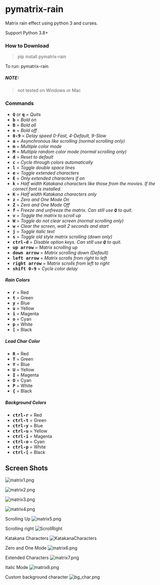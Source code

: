 # pymatrix-rain
Matrix rain effect using python 3 and curses.

Support Python 3.8+

### How to Download
 >pip install pymatrix-rain
 
 To run: pymatrix-rain


##### NOTE:

> not tested on Windows or Mac


###  Commands
- **<kbd>Q</kbd>** or **<kbd>q</kbd>** = *Quits*
- **<kbd>b</kbd>** = *Bold on*
- **<kbd>B</kbd>** = *Bold all*
- **<kbd>n</kbd>** = *Bold off*
- **<kbd>0-9</kbd>** = *Delay speed 0-Fast, 4-Default, 9-Slow*
- **<kbd>a</kbd>** = *Asynchronous like scrolling (normal scrolling only)*
- **<kbd>m</kbd>** = *Multiple color mode*
- **<kbd>M</kbd>** = *Multiple random color mode  (normal scrolling only)*
- **<kbd>d</kbd>** = *Reset to default*
- **<kbd>c</kbd>** = *Cycle through colors automatically*
- **<kbd>l</kbd>** = *Toggle double space lines*
- **<kbd>e</kbd>** = *Toggle extended characters*
- **<kbd>E</kbd>** = *Only extended characters if on*
- **<kbd>k</kbd>** = *Half width Katakana characters like those from the movies. If the correct font is installed.*
- **<kbd>K</kbd>** = *Half width Katakana characters only*
- **<kbd>z</kbd>** = *Zero and One Mode On*
- **<kbd>Z</kbd>** = *Zero and One Mode Off*
- **<kbd>f</kbd>** = *Freeze and unfreeze the matrix. Can still use **<kbd>Q</kbd>** to quit.*
- **<kbd>v</kbd>** = *Toggle the matrix to scroll up*
- **<kbd>W</kbd>** = *Toggle do not clear screen  (normal scrolling only)*
- **<kbd>w</kbd>** = *Clear the screen, wait 2 seconds and start*
- **<kbd>j</kbd>** = *Toggle italic text*
- **<kbd>s</kbd>** = *Toggle old style matrix scrolling (down only)*
- **<kbd>ctrl-d</kbd>** = *Disable option keys. Can still use **<kbd>Q</kbd>** to quit.*
- **<kbd>up arrow</kbd>** = *Matrix scrolling up*
- **<kbd>down arrow</kbd>** = *Matrix scrolling down (Default)*
- **<kbd>left arrow</kbd>** = *Matrix scrolls from right to left*
- **<kbd>right arrow</kbd>** = *Matrix scrolls from left to right*
- **<kbd>shift 0-9</kbd>** = *Cycle color delay*

##### Rain Colors
- **<kbd>r</kbd>** = Red
- **<kbd>t</kbd>** = Green
- **<kbd>y</kbd>** = Blue
- **<kbd>u</kbd>** = Yellow
- **<kbd>i</kbd>** = Magenta
- **<kbd>o</kbd>** = Cyan
- **<kbd>p</kbd>** = White
- **<kbd>[</kbd>** = Black

##### Lead Char Color
- **<kbd>R</kbd>** = Red
- **<kbd>T</kbd>** = Green
- **<kbd>Y</kbd>** = Blue
- **<kbd>U</kbd>** = Yellow
- **<kbd>I</kbd>** = Magenta
- **<kbd>O</kbd>** = Cyan
- **<kbd>P</kbd>** = White
- **<kbd>{</kbd>** = Black

##### Background Colors
- **<kbd>ctrl-r</kbd>** = Red
- **<kbd>ctrl-t</kbd>** = Green
- **<kbd>ctrl-y</kbd>** = Blue
- **<kbd>ctrl-u</kbd>** = Yellow
- **<kbd>ctrl-i</kbd>** = Magenta
- **<kbd>ctrl-o</kbd>** = Cyan
- **<kbd>ctrl-p</kbd>** = White
- **<kbd>ctrl-[</kbd>** = Black

## Screen Shots
![matrix1.png](https://i.fluffy.cc/Vs2ZW5PBdM0QXv7Ljz3LDV7JCg2LJBJK.png)

![matrix2.png](https://i.fluffy.cc/LWwpSxJldKBBVlC260Zc7T5CRg7JN303.png)

![matrix3.png](https://i.fluffy.cc/K0MNwrm4KC69NZRQm1k3JsR9j1FqxjWm.png)

![matrix4.png](https://i.fluffy.cc/h582RvNQxqcsX5029wcK9q0v2kBPcRMd.png)

Scrolling Up
![matrix5.png](https://i.fluffy.cc/q7xjhc011J6N5nP53dDKrnnJNX7Qp5t3.png)

Scrolling right
![ScrollRight](https://i.fluffy.cc/7pTmzLLgr2gXl2qhQbr5HTNvQPsMZgCZ.png)

Katakana Characters
![KatakanaCharacters](https://i.fluffy.cc/Kq5gmgXR6zcNzMCjchP3qJ9BFv89d5zd.png)

Zero and One Mode
![matrix6.png](https://i.fluffy.cc/JdRwzdWxltVxc80RDGg7BDB41hZMFmNN.png)

Extended Characters
![matrix7.png](https://i.fluffy.cc/P20WlgFZwNsdCLDxfnmbSPcKCZKnlHS6.png)

Italic Mode
![matrix8.png](https://i.fluffy.cc/5jBjfXT0c7Vjl0gX1xkMT7nq3wXNwkNV.png)

Custom background character
![bg_char.png](https://i.fluffy.cc/g76DK84hVVlGNJf1324tL1fKP1Zhn5gC.png)

